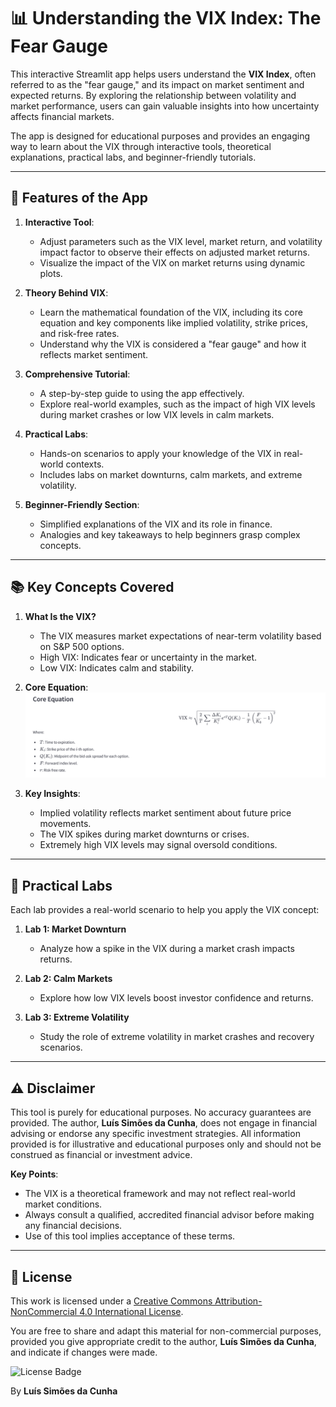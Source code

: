 # 📊 Understanding the VIX Index: The Fear Gauge

This interactive Streamlit app helps users understand the **VIX Index**, often referred to as the "fear gauge," and its impact on market sentiment and expected returns. By exploring the relationship between volatility and market performance, users can gain valuable insights into how uncertainty affects financial markets.

The app is designed for educational purposes and provides an engaging way to learn about the VIX through interactive tools, theoretical explanations, practical labs, and beginner-friendly tutorials.

---

## 🌟 Features of the App

1. **Interactive Tool**:
   - Adjust parameters such as the VIX level, market return, and volatility impact factor to observe their effects on adjusted market returns.
   - Visualize the impact of the VIX on market returns using dynamic plots.

2. **Theory Behind VIX**:
   - Learn the mathematical foundation of the VIX, including its core equation and key components like implied volatility, strike prices, and risk-free rates.
   - Understand why the VIX is considered a "fear gauge" and how it reflects market sentiment.

3. **Comprehensive Tutorial**:
   - A step-by-step guide to using the app effectively.
   - Explore real-world examples, such as the impact of high VIX levels during market crashes or low VIX levels in calm markets.

4. **Practical Labs**:
   - Hands-on scenarios to apply your knowledge of the VIX in real-world contexts.
   - Includes labs on market downturns, calm markets, and extreme volatility.

5. **Beginner-Friendly Section**:
   - Simplified explanations of the VIX and its role in finance.
   - Analogies and key takeaways to help beginners grasp complex concepts.

---

## 📚 Key Concepts Covered

1. **What Is the VIX?**
   - The VIX measures market expectations of near-term volatility based on S&P 500 options.
   - High VIX: Indicates fear or uncertainty in the market.
   - Low VIX: Indicates calm and stability.

2. **Core Equation**:
   ![VIX Equation](images/VIX_Equation.png)

   
3. **Key Insights**:
   - Implied volatility reflects market sentiment about future price movements.
   - The VIX spikes during market downturns or crises.
   - Extremely high VIX levels may signal oversold conditions.

---

## 🔬 Practical Labs

Each lab provides a real-world scenario to help you apply the VIX concept:

1. **Lab 1: Market Downturn**
   - Analyze how a spike in the VIX during a market crash impacts returns.

2. **Lab 2: Calm Markets**
   - Explore how low VIX levels boost investor confidence and returns.

3. **Lab 3: Extreme Volatility**
   - Study the role of extreme volatility in market crashes and recovery scenarios.

---

## ⚠️ Disclaimer

This tool is purely for educational purposes. No accuracy guarantees are provided. The author, **Luís Simões da Cunha**, does not engage in financial advising or endorse any specific investment strategies. All information provided is for illustrative and educational purposes only and should not be construed as financial or investment advice.

**Key Points**:
- The VIX is a theoretical framework and may not reflect real-world market conditions.
- Always consult a qualified, accredited financial advisor before making any financial decisions.
- Use of this tool implies acceptance of these terms.

---

## 📜 License

This work is licensed under a [Creative Commons Attribution-NonCommercial 4.0 International License](https://creativecommons.org/licenses/by-nc/4.0/).

You are free to share and adapt this material for non-commercial purposes, provided you give appropriate credit to the author, **Luís Simões da Cunha**, and indicate if changes were made.

![License Badge](https://licensebuttons.net/l/by-nc/4.0/88x31.png)

By **Luís Simões da Cunha**